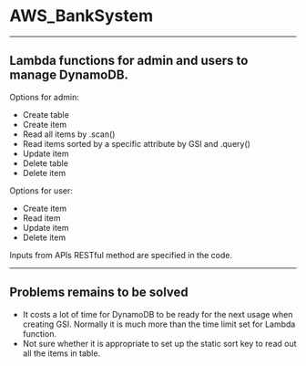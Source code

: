 ﻿# AWS_BankSystem
---
## Lambda functions for admin and users to manage DynamoDB.

Options for admin:
- Create table
- Create item
- Read all items by .scan()
- Read items sorted by a specific attribute by GSI and .query()
- Update item
- Delete table
- Delete item

Options for user:
- Create item
- Read item
- Update item
- Delete item

Inputs from APIs RESTful method are specified in the code.
  
---
## Problems remains to be solved
- It costs a lot of time for DynamoDB to be ready for the next usage when creating GSI. Normally it is much more than the time limit set for Lambda function. 
- Not sure whether it is appropriate to set up the static sort key to read out all the items in table.
